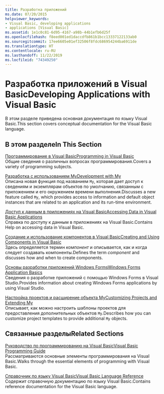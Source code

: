 ```yaml
---
title: Разработка приложений
ms.date: 07/20/2015
helpviewer_keywords:
- Visual Basic, developing applications
- applications [Visual Basic]
ms.assetid: 1e1c0c81-6d95-4167-a98b-44b1efb6d25f
ms.openlocfilehash: f8eed001ed1daccdfb861b1bcc13337122133ab0
ms.sourcegitcommit: 17ee6605e01ef32506f8fdc686954244ba6911de
ms.translationtype: HT
ms.contentlocale: ru-RU
ms.lasthandoff: 11/22/2019
ms.locfileid: "74349250"
---
```

# <a name="developing-applications-with-visual-basic"></a><span data-ttu-id="36118-102">Разработка приложений в Visual Basic</span><span class="sxs-lookup"><span data-stu-id="36118-102">Developing Applications with Visual Basic</span></span>

<span data-ttu-id="36118-103">В этом разделе приведена основная документация по языку Visual Basic.</span><span class="sxs-lookup"><span data-stu-id="36118-103">This section covers conceptual documentation for the Visual Basic language.</span></span>  
  
## <a name="in-this-section"></a><span data-ttu-id="36118-104">В этом разделе</span><span class="sxs-lookup"><span data-stu-id="36118-104">In This Section</span></span>  

 [<span data-ttu-id="36118-105">Программирование в Visual Basic</span><span class="sxs-lookup"><span data-stu-id="36118-105">Programming in Visual Basic</span></span>](../../visual-basic/developing-apps/programming/index.md)  
 <span data-ttu-id="36118-106">Общие сведения о различных вопросах программирования.</span><span class="sxs-lookup"><span data-stu-id="36118-106">Covers a variety of programming subjects.</span></span>  
  
 [<span data-ttu-id="36118-107">Разработка с использованием My</span><span class="sxs-lookup"><span data-stu-id="36118-107">Development with My</span></span>](../../visual-basic/developing-apps/development-with-my/index.md)  
 <span data-ttu-id="36118-108">Описана новая функция под названием `My`, которая дает доступ к сведениям и экземплярам объектов по умолчанию, связанным с приложением и его окружением времени выполнения.</span><span class="sxs-lookup"><span data-stu-id="36118-108">Discusses a new feature called `My`, which provides access to information and default object instances that are related to an application and its run-time environment.</span></span>  
  
 [<span data-ttu-id="36118-109">Доступ к данным в приложениях на Visual Basic</span><span class="sxs-lookup"><span data-stu-id="36118-109">Accessing Data in Visual Basic Applications</span></span>](../../visual-basic/developing-apps/accessing-data.md)  
 <span data-ttu-id="36118-110">Справка по доступу к данным в приложениях на Visual Basic.</span><span class="sxs-lookup"><span data-stu-id="36118-110">Contains Help on accessing data in Visual Basic.</span></span>  
  
 [<span data-ttu-id="36118-111">Создание и использование компонентов в Visual Basic</span><span class="sxs-lookup"><span data-stu-id="36118-111">Creating and Using Components in Visual Basic</span></span>](../../visual-basic/developing-apps/creating-and-using-components.md)  
 <span data-ttu-id="36118-112">Здесь определяется термин *компонент* и описывается, как и когда следует создавать компоненты.</span><span class="sxs-lookup"><span data-stu-id="36118-112">Defines the term *component* and discusses how and when to create components.</span></span>  
  
 [<span data-ttu-id="36118-113">Основы разработки приложений Windows Forms</span><span class="sxs-lookup"><span data-stu-id="36118-113">Windows Forms Application Basics</span></span>](../../visual-basic/developing-apps/windows-forms/index.md)  
 <span data-ttu-id="36118-114">Сведения о разработке приложений с помощью Windows Forms в Visual Studio.</span><span class="sxs-lookup"><span data-stu-id="36118-114">Provides information about creating Windows Forms applications by using Visual Studio.</span></span>  
  
 [<span data-ttu-id="36118-115">Настройка проектов и расширение объекта My</span><span class="sxs-lookup"><span data-stu-id="36118-115">Customizing Projects and Extending My</span></span>](../../visual-basic/developing-apps/customizing-extending-my/index.md)  
 <span data-ttu-id="36118-116">Описывает, как можно настроить шаблоны проектов для предоставления дополнительных объектов `My`.</span><span class="sxs-lookup"><span data-stu-id="36118-116">Describes how you can customize project templates to provide additional `My` objects.</span></span>  
  
## <a name="related-sections"></a><span data-ttu-id="36118-117">Связанные разделы</span><span class="sxs-lookup"><span data-stu-id="36118-117">Related Sections</span></span>  

 [<span data-ttu-id="36118-118">Руководство по программированию на Visual Basic</span><span class="sxs-lookup"><span data-stu-id="36118-118">Visual Basic Programming Guide</span></span>](../../visual-basic/programming-guide/index.md)  
 <span data-ttu-id="36118-119">Рассматриваются основные элементы программирования на Visual Basic.</span><span class="sxs-lookup"><span data-stu-id="36118-119">Walks through the essential elements of programming with Visual Basic.</span></span>  
  
 [<span data-ttu-id="36118-120">Справочник по языку Visual Basic</span><span class="sxs-lookup"><span data-stu-id="36118-120">Visual Basic Language Reference</span></span>](../../visual-basic/language-reference/index.md)  
 <span data-ttu-id="36118-121">Содержит справочную документацию по языку Visual Basic.</span><span class="sxs-lookup"><span data-stu-id="36118-121">Contains reference documentation for the Visual Basic language.</span></span>

